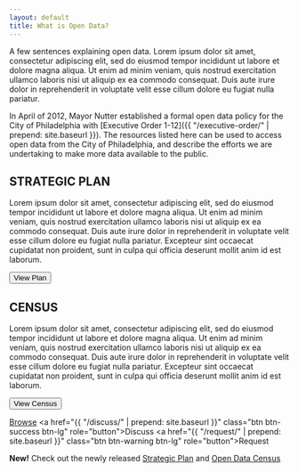 ```yaml
---
layout: default
title: What is Open Data?
---
```


A few sentences explaining open data. Lorem ipsum dolor sit amet, consectetur adipiscing elit, sed do eiusmod tempor incididunt ut labore et dolore magna aliqua. Ut enim ad minim veniam, quis nostrud exercitation ullamco laboris nisi ut aliquip ex ea commodo consequat. Duis aute irure dolor in reprehenderit in voluptate velit esse cillum dolore eu fugiat nulla pariatur.

In April of 2012, Mayor Nutter established a formal open data policy for the City of Philadelphia with [Executive Order 1-12]({{ "/executive-order/" | prepend: site.baseurl }}). The resources listed here can be used to access open data from the City of Philadelphia, and describe the efforts we are undertaking to make more data available to the public.

<div class="col-xs-12 col-md-6">
  <h2>STRATEGIC PLAN</h2>
  <p>Lorem ipsum dolor sit amet, consectetur adipiscing elit, sed do eiusmod tempor incididunt ut labore et dolore magna aliqua. Ut enim ad minim veniam, quis nostrud exercitation ullamco laboris nisi ut aliquip ex ea commodo consequat. Duis aute irure dolor in reprehenderit in voluptate velit esse cillum dolore eu fugiat nulla pariatur. Excepteur sint occaecat cupidatat non proident, sunt in culpa qui officia deserunt mollit anim id est laborum.</p>
  <button type="button" class="btn btn-default">View Plan</button>
</div>
<div class="col-xs-12 col-md-6">
  <h2>CENSUS</h2>
  <p>Lorem ipsum dolor sit amet, consectetur adipiscing elit, sed do eiusmod tempor incididunt ut labore et dolore magna aliqua. Ut enim ad minim veniam, quis nostrud exercitation ullamco laboris nisi ut aliquip ex ea commodo consequat. Duis aute irure dolor in reprehenderit in voluptate velit esse cillum dolore eu fugiat nulla pariatur. Excepteur sint occaecat cupidatat non proident, sunt in culpa qui officia deserunt mollit anim id est laborum.</p>
  <button type="button" class="btn btn-default">View Census</button>
</div>

<a href="http://opendataphilly.org" target="_blank" class="btn btn-primary btn-lg" role="button">Browse</a>
<a href="{{ "/discuss/" | prepend: site.baseurl }}" class="btn btn-success btn-lg" role="button">Discuss</a>
<a href="{{ "/request/" | prepend: site.baseurl }}" class="btn btn-warning btn-lg" role="button">Request</a>

<div class="alert alert-success" role="alert"><strong>New!</strong> Check out the newly released <a href="#">Strategic Plan</a> and <a href="{{ "/census/" | prepend: site.baseurl }}">Open Data Census</a></div>
